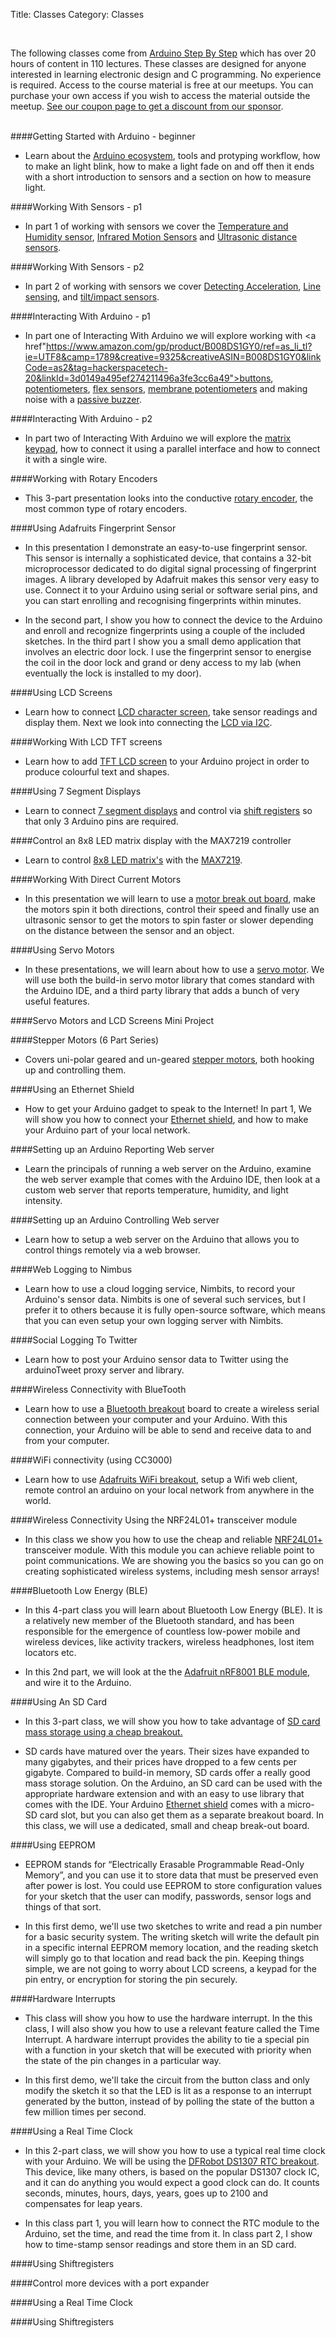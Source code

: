 Title: Classes
Category: Classes

<br>

The following classes come from [Arduino Step By Step](http://goo.gl/5Uv71f) which has over 20 hours of content in 110 lectures. These classes are designed for anyone interested in learning electronic design and C programming. No experience is required. Access to the course material is free at our meetups.  You can purchase your own access if you wish to access the material outside the meetup.  [See our coupon page to get a discount from our sponsor](/pages/coupons.html).
<br><br>

####Getting Started with Arduino - beginner
  * Learn about the <a href="https://www.amazon.com/gp/product/B008GRTSV6/ref=as_li_tl?ie=UTF8&camp=1789&creative=9325&creativeASIN=B008GRTSV6&linkCode=as2&tag=hackerspacetech-20&linkId=3ddd0343645c3d7f76a1c081f11d6acc">Arduino ecosystem</a>, tools and protyping workflow, how to make an light blink, how to make a light fade on and off then it ends with a short introduction to sensors and a section on how to measure light.

####Working With Sensors - p1
  * In part 1 of working with sensors we cover the <a href="https://www.amazon.com/gp/product/B00AF22GDC/ref=as_li_tl?ie=UTF8&camp=1789&creative=9325&creativeASIN=B00AF22GDC&linkCode=as2&tag=hackerspacetech-20&linkId=09b6206d796cf57af512b02aeadc0bd5">Temperature and Humidity sensor</a>, <a href="https://www.amazon.com/gp/product/B00JHJB2V6/ref=as_li_tl?ie=UTF8&camp=1789&creative=9325&creativeASIN=B00JHJB2V6&linkCode=as2&tag=hackerspacetech-20&linkId=4a3254fa2f569f6f0735d61c1219acd2">Infrared Motion Sensors</a> and <a href="https://www.amazon.com/gp/product/B004U8TOE6/ref=as_li_tl?ie=UTF8&camp=1789&creative=9325&creativeASIN=B004U8TOE6&linkCode=as2&tag=hackerspacetech-20&linkId=bb1337bdd8e29cbbf97983426c04f60f">Ultrasonic distance sensors</a>.


####Working With Sensors - p2
  * In part 2 of working with sensors we cover <a href="https://www.amazon.com/gp/product/B006TG814Q/ref=as_li_tl?ie=UTF8&camp=1789&creative=9325&creativeASIN=B006TG814Q&linkCode=as2&tag=hackerspacetech-20&linkId=ee3fd1c2a44108f895075bd7743a6c32">Detecting Acceleration</a>,  <a href="https://www.amazon.com/gp/product/B00UPT23H4/ref=as_li_tl?ie=UTF8&camp=1789&creative=9325&creativeASIN=B00UPT23H4&linkCode=as2&tag=hackerspacetech-20&linkId=4faf1c47c53f99cc15f2433ca3f16e49">Line sensing</a>, and <a href="https://www.amazon.com/gp/product/B00R7RCESK/ref=as_li_tl?ie=UTF8&camp=1789&creative=9325&creativeASIN=B00R7RCESK&linkCode=as2&tag=hackerspacetech-20&linkId=88a2c93b24165481a20a18eba6ad2d57">tilt/impact sensors</a>.

####Interacting With Arduino - p1
  * In part one of Interacting With Arduino we will explore working with <a href"https://www.amazon.com/gp/product/B008DS1GY0/ref=as_li_tl?ie=UTF8&camp=1789&creative=9325&creativeASIN=B008DS1GY0&linkCode=as2&tag=hackerspacetech-20&linkId=3d0149a495ef274211496a3fe3cc6a49">buttons</a>, <a href="https://www.amazon.com/gp/product/B00E1IKGC4/ref=as_li_tl?ie=UTF8&camp=1789&creative=9325&creativeASIN=B00E1IKGC4&linkCode=as2&tag=hackerspacetech-20&linkId=727b7dabc31a9937f50e4be1ff616b10">potentiometers</a>, <a href="https://www.amazon.com/gp/product/B00FPXIV6M/ref=as_li_tl?ie=UTF8&camp=1789&creative=9325&creativeASIN=B00FPXIV6M&linkCode=as2&tag=hackerspacetech-20&linkId=754bc9e3f08e9543e5ac0e46f7c8d0bd">flex sensors</a>, <a href="https://www.amazon.com/gp/product/B00B88GF5W/ref=as_li_tl?ie=UTF8&camp=1789&creative=9325&creativeASIN=B00B88GF5W&linkCode=as2&tag=hackerspacetech-20&linkId=26c3dabd2d4a443ffe91dd99cd328c73">membrane potentiometers</a> and making noise with a <a href="https://www.amazon.com/gp/product/B01GJLE5BS/ref=as_li_tl?ie=UTF8&camp=1789&creative=9325&creativeASIN=B01GJLE5BS&linkCode=as2&tag=hackerspacetech-20&linkId=0cfd9668e1c7a599f5d1b781259664b9">passive buzzer</a>.

####Interacting With Arduino - p2
  * In part two of Interacting With Arduino we will explore the <a href="https://www.amazon.com/gp/product/B015M1CEIC/ref=as_li_tl?ie=UTF8&camp=1789&creative=9325&creativeASIN=B015M1CEIC&linkCode=as2&tag=hackerspacetech-20&linkId=d205779c24f87384627a5bbde768cfa5">matrix keypad</a>, how to connect it using a parallel interface and how to connect it with a single wire.

####Working with Rotary Encoders
  * This 3-part presentation looks into the conductive <a href="https://www.amazon.com/gp/product/B00KHTLY7M/ref=as_li_tl?ie=UTF8&camp=1789&creative=9325&creativeASIN=B00KHTLY7M&linkCode=as2&tag=hackerspacetech-20&linkId=897c262a7173e0ca3d5fbd3237802ac1">rotary encoder</a>, the most common type of rotary encoders.

####Using Adafruits Fingerprint Sensor
  * In this presentation I demonstrate an easy-to-use fingerprint sensor. This sensor is internally a sophisticated device, that contains a 32-bit microprocessor dedicated to do digital signal processing of fingerprint images. A library developed by Adafruit makes this sensor very easy to use. Connect it to your Arduino using serial or software serial pins, and you can start enrolling and recognising fingerprints within minutes.

  * In the second part, I show you how to connect the device to the Arduino and enroll and recognize fingerprints using a couple of the included sketches. In the third part I show you a small demo application that involves an electric door lock. I use the fingerprint sensor to energise the coil in the door lock and grand or deny access to my lab (when eventually the lock is installed to my door).


####Using LCD Screens
  * Learn how to connect <a href="https://www.amazon.com/gp/product/B00EDMMTGY/ref=as_li_tl?ie=UTF8&camp=1789&creative=9325&creativeASIN=B00EDMMTGY&linkCode=as2&tag=hackerspacetech-20&linkId=3cffc9de16c02e6e4decc86331fc2c62">LCD character screen</a>, take sensor readings and display them.  Next we look into connecting the <a href="https://www.amazon.com/gp/product/B01985FB6A/ref=as_li_tl?ie=UTF8&camp=1789&creative=9325&creativeASIN=B01985FB6A&linkCode=as2&tag=hackerspacetech-20&linkId=66a768f05b6ee53d73c38ec8ce9d1bf1">LCD via I2C</a>. 

####Working With LCD TFT screens
  * Learn how to add <a href="https://www.amazon.com/gp/product/B01EUVJYME/ref=as_li_tl?ie=UTF8&camp=1789&creative=9325&creativeASIN=B01EUVJYME&linkCode=as2&tag=hackerspacetech-20&linkId=8c2aa6590ffb4288c4cd0cf5cbca6504">TFT LCD screen</a> to your Arduino project in order to produce colourful text and shapes. 

####Using 7 Segment Displays
  * Learn to connect <a href="https://www.amazon.com/gp/product/B004S95VJE/ref=as_li_tl?ie=UTF8&camp=1789&creative=9325&creativeASIN=B004S95VJE&linkCode=as2&tag=hackerspacetech-20&linkId=17a41874f21861590ff31797723462f8">7 segment displays</a> and control via <a href="https://www.amazon.com/gp/product/B00HPPOXM4/ref=as_li_tl?ie=UTF8&camp=1789&creative=9325&creativeASIN=B00HPPOXM4&linkCode=as2&tag=hackerspacetech-20&linkId=13d166cf2b591ffb375a722445503a05">shift registers</a> so that only 3 Arduino pins are required.

####Control an 8x8 LED matrix display with the MAX7219 controller
  * Learn to control <a href="https://www.amazon.com/gp/product/B00NDVTT3W/ref=as_li_tl?ie=UTF8&camp=1789&creative=9325&creativeASIN=B00NDVTT3W&linkCode=as2&tag=hackerspacetech-20&linkId=f2ca99892c3e318bada6ed82d5f1bc57">8x8 LED matrix's</a> with the <a href="https://www.amazon.com/gp/product/B00R7OIMXO/ref=as_li_tl?ie=UTF8&camp=1789&creative=9325&creativeASIN=B00R7OIMXO&linkCode=as2&tag=hackerspacetech-20&linkId=ca8d4c4571fab83d92d9345505a7f521">MAX7219</a>.

####Working With Direct Current Motors
  * In this presentation we will learn to use a <a href="https://www.amazon.com/gp/product/B01IW60350/ref=as_li_tl?ie=UTF8&camp=1789&creative=9325&creativeASIN=B01IW60350&linkCode=as2&tag=hackerspacetech-20&linkId=2b306bd8926c62eb6add8e8e781c19aa">motor break out board</a>, make the motors spin it both directions, control their speed and finally use an ultrasonic sensor to get the motors to spin faster or slower depending on the distance between the sensor and an object.

####Using Servo Motors
  * In these presentations, we will learn about how to use a <a href="https://www.amazon.com/gp/product/B0006O3WVE/ref=as_li_tl?ie=UTF8&camp=1789&creative=9325&creativeASIN=B0006O3WVE&linkCode=as2&tag=hackerspacetech-20&linkId=f0a0a844234fd760660314221bb62d36">servo motor</a>. We will use both the build-in servo motor library that comes standard with the Arduino IDE, and a third party library that adds a bunch of very useful features.

####Servo Motors and LCD Screens Mini Project 
 

####Stepper Motors (6 Part Series)
  * Covers uni-polar geared and un-geared <a href="https://www.amazon.com/gp/product/B00PNEQI7W/ref=as_li_tl?ie=UTF8&camp=1789&creative=9325&creativeASIN=B00PNEQI7W&linkCode=as2&tag=hackerspacetech-20&linkId=5a52a9c4f66d6b4a59b7bbc398116e22">stepper motors</a>, both hooking up and controlling them.  

####Using an Ethernet Shield
  * How to get your Arduino gadget to speak to the Internet! In part 1, We will show you how to connect your <a href="https://www.amazon.com/gp/product/B00AXVX5D0/ref=as_li_tl?ie=UTF8&camp=1789&creative=9325&creativeASIN=B00AXVX5D0&linkCode=as2&tag=hackerspacetech-20&linkId=92bfdde8986e82d64e39cb7062e2c000">Ethernet shield</a>, and how to make your Arduino part of your local network.

####Setting up an Arduino Reporting Web server
  * Learn the principals of running a web server on the Arduino, examine the web server example that comes with the Arduino IDE, then look at a custom web server that reports temperature, humidity, and light intensity.

####Setting up an Arduino Controlling Web server
  * Learn how to setup a web server on the Arduino that allows you to control things remotely via a web browser. 

####Web Logging to Nimbus
  * Learn how to use a cloud logging service, Nimbits, to record your Arduino's sensor data. Nimbits is one of several such services, but I prefer it to others because it is fully open-source software, which means that you can even setup your own logging server with Nimbits.

####Social Logging To Twitter
  * Learn  how to post your Arduino sensor data to Twitter using the arduinoTweet proxy server and library. 

####Wireless Connectivity with BlueTooth
  * Learn how to use a <a href="https://www.amazon.com/gp/product/B01HN72K14/ref=as_li_tl?ie=UTF8&camp=1789&creative=9325&creativeASIN=B01HN72K14&linkCode=as2&tag=hackerspacetech-20&linkId=7e08e9df80acc4d5885294b11b8b8939">Bluetooth breakout</a> board to create a wireless serial connection between your computer and your Arduino. With this connection, your Arduino will be able to send and receive data to and from your computer.

####WiFi connectivity (using CC3000)
  * Learn how to use <a href="https://www.amazon.com/gp/product/B01BZRWWNY/ref=as_li_tl?ie=UTF8&camp=1789&creative=9325&creativeASIN=B01BZRWWNY&linkCode=as2&tag=hackerspacetech-20&linkId=69381c98c14b978c8204aace3d5d8f25">Adafruits WiFi breakout</a>, setup a Wifi web client, remote control an arduino on your local network from anywhere in the world.

####Wireless Connectivity Using the NRF24L01+ transceiver module
  * In this class we show you how to use the cheap and reliable <a href="https://www.amazon.com/gp/product/B00E594ZX0/ref=as_li_tl?ie=UTF8&camp=1789&creative=9325&creativeASIN=B00E594ZX0&linkCode=as2&tag=hackerspacetech-20&linkId=a2a82f749ba6f428fea2944e103bb3e2">NRF24L01+</a> transceiver module. With this module you can achieve reliable point to point communications. We are showing you the basics so you can go on creating sophisticated wireless systems, including mesh sensor arrays!

####Bluetooth Low Energy (BLE)
  * In this 4-part class you will learn about Bluetooth Low Energy (BLE). It is a relatively new member of the Bluetooth standard, and has been responsible for the emergence of countless low-power mobile and wireless devices, like activity trackers, wireless headphones, lost item locators etc.

  * In this 2nd part, we will look at the the <a href="https://www.amazon.com/gp/product/B011OZXZW4/ref=as_li_tl?ie=UTF8&camp=1789&creative=9325&creativeASIN=B011OZXZW4&linkCode=as2&tag=hackerspacetech-20&linkId=62117c475b58ba3bcc8ff04c96e592d0">Adafruit nRF8001 BLE module</a>, and wire it to the Arduino.

####Using An SD Card
  * In this 3-part class, we will show you how to take advantage of <a href="https://www.amazon.com/gp/product/B00NAY2NAI/ref=as_li_tl?ie=UTF8&camp=1789&creative=9325&creativeASIN=B00NAY2NAI&linkCode=as2&tag=hackerspacetech-20&linkId=55deb5d39a78f6cf84cd24e34ad76e33">SD card mass storage using a cheap breakout.</a>

  * SD cards have matured over the years. Their sizes have expanded to many gigabytes, and their prices have dropped to a few cents per gigabyte. Compared to build-in memory, SD cards offer a really good mass storage solution. On the Arduino, an SD card can be used with the appropriate hardware extension and with an easy to use library that comes with the IDE. Your Arduino <a href="https://www.amazon.com/gp/product/B00AXVX5D0/ref=as_li_tl?ie=UTF8&camp=1789&creative=9325&creativeASIN=B00AXVX5D0&linkCode=as2&tag=hackerspacetech-20&linkId=92bfdde8986e82d64e39cb7062e2c000">Ethernet shield</a> comes with a micro-SD card slot, but you can also get them as a separate breakout board. In this class, we will use a dedicated, small and cheap break-out board.

####Using EEPROM
  * EEPROM stands for “Electrically Erasable Programmable Read-Only Memory”, and you can use it to store data that must be preserved even after power is lost. You could use EEPROM to store configuration values for your sketch that the user can modify, passwords, sensor logs and things of that sort.

  * In this first demo, we'll use two sketches to write and read a pin number for a basic security system. The writing sketch will write the default pin in a specific internal EEPROM memory location, and the reading sketch will simply go to that location and read back the pin. Keeping things simple, we are not going to worry about LCD screens, a keypad for the pin entry, or encryption for storing the pin securely.

####Hardware Interrupts
  * This class will show you how to use the hardware interrupt. In the this class, I will also show you how to use a relevant feature called the Time Interrupt. A hardware interrupt provides the ability to tie a special pin with a function in your sketch that will be executed with priority when the state of the pin changes in a particular way.

  * In this first demo, we'll take the circuit from the button class and only modify the sketch it so that the LED is lit as a response to an interrupt generated by the button, instead of by polling the state of the button a few million times per second.

####Using a Real Time Clock
  * In this 2-part class, we will show you how to use a typical real time clock with your Arduino. We will be using the <a href="https://www.amazon.com/gp/product/B01GH0WURM/ref=as_li_tl?ie=UTF8&camp=1789&creative=9325&creativeASIN=B01GH0WURM&linkCode=as2&tag=hackerspacetech-20&linkId=b368707574e52d214f9d775b0864559a">DFRobot DS1307 RTC breakout</a>. This device, like many others, is based on the popular DS1307 clock IC, and it can do anything you would expect a good clock can do. It counts seconds, minutes, hours, days, years, goes up to 2100 and compensates for leap years.

  * In this class part 1, you will learn how to connect the RTC module to the Arduino, set the time, and read the time from it. In class part 2, I show how to time-stamp sensor readings and store them in an SD card.


####Using Shiftregisters


####Control more devices with a port expander

####Using a Real Time Clock

####Using Shiftregisters